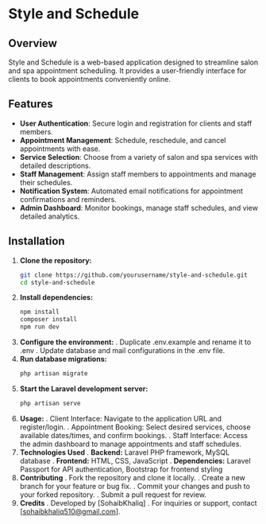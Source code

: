 # Style and Schedule

## Overview

Style and Schedule is a web-based application designed to streamline salon and spa appointment scheduling. It provides a user-friendly interface for clients to book appointments conveniently online.

## Features

- **User Authentication**: Secure login and registration for clients and staff members.
- **Appointment Management**: Schedule, reschedule, and cancel appointments with ease.
- **Service Selection**: Choose from a variety of salon and spa services with detailed descriptions.
- **Staff Management**: Assign staff members to appointments and manage their schedules.
- **Notification System**: Automated email notifications for appointment confirmations and reminders.
- **Admin Dashboard**: Monitor bookings, manage staff schedules, and view detailed analytics.

## Installation

1. **Clone the repository:**
   ```bash
   git clone https://github.com/yourusername/style-and-schedule.git
   cd style-and-schedule
2. **Install dependencies:**
   ```bash
   npm install
   composer install
   npm run dev
3. **Configure the environment:**
    . Duplicate .env.example and rename it to .env
    . Update database and mail configurations in the .env file.
5. **Run database migrations:**
    ```bash
    php artisan migrate
6. **Start the Laravel development server:**
    ```bash
    php artisan serve
7. **Usage:**
   . Client Interface: Navigate to the application URL and register/login.
   . Appointment Booking: Select desired services, choose available dates/times, and confirm bookings.
   . Staff Interface: Access the admin dashboard to manage appointments and staff schedules.
8. **Technologies Used**
   . **Backend:** Laravel PHP framework, MySQL database
   . **Frontend:** HTML, CSS, JavaScript
   . **Dependencies:** Laravel Passport for API authentication, Bootstrap for frontend styling
9. **Contributing**
   . Fork the repository and clone it locally.
   . Create a new branch for your feature or bug fix.
   . Commit your changes and push to your forked repository.
   . Submit a pull request for review.
10. **Credits**
   . Developed by [SohaibKhaliq]
   . For inquiries or support, contact [sohaibkhaliq510@gmail.com].
